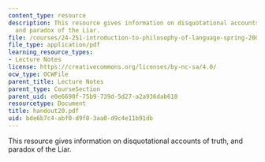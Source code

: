 ```yaml
---
content_type: resource
description: This resource gives information on disquotational accounts of truth,
  and paradox of the Liar.
file: /courses/24-251-introduction-to-philosophy-of-language-spring-2005/bde6b7c4abf0d9f03aa0d9c4e11b91db_handout20.pdf
file_type: application/pdf
learning_resource_types:
- Lecture Notes
license: https://creativecommons.org/licenses/by-nc-sa/4.0/
ocw_type: OCWFile
parent_title: Lecture Notes
parent_type: CourseSection
parent_uid: e0e6690f-75b9-739d-5d27-a2a936dab618
resourcetype: Document
title: handout20.pdf
uid: bde6b7c4-abf0-d9f0-3aa0-d9c4e11b91db
---
```

This resource gives information on disquotational accounts of truth, and paradox of the Liar.